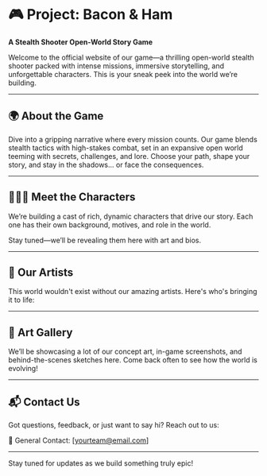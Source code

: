 # 🎮 Project: Bacon & Ham

**A Stealth Shooter Open-World Story Game**

Welcome to the official website of our game—a thrilling open-world stealth shooter packed with intense missions, immersive storytelling, and unforgettable characters. This is your sneak peek into the world we’re building.

---

## 🌍 About the Game

Dive into a gripping narrative where every mission counts. Our game blends stealth tactics with high-stakes combat, set in an expansive open world teeming with secrets, challenges, and lore. Choose your path, shape your story, and stay in the shadows... or face the consequences.

---

## 🧑‍🤝‍🧑 Meet the Characters

We’re building a cast of rich, dynamic characters that drive our story. Each one has their own background, motives, and role in the world.

Stay tuned—we’ll be revealing them here with art and bios.

---

## 🎨 Our Artists

This world wouldn't exist without our amazing artists. Here's who's bringing it to life:


---

## 📸 Art Gallery

We’ll be showcasing a lot of our concept art, in-game screenshots, and behind-the-scenes sketches here. Come back often to see how the world is evolving!

---

## 📬 Contact Us

Got questions, feedback, or just want to say hi? Reach out to us:

📧 General Contact: [yourteam@email.com]

---

Stay tuned for updates as we build something truly epic!
